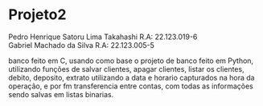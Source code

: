 # Projeto2
Pedro Henrique Satoru Lima Takahashi R.A: 22.123.019-6  
Gabriel Machado da Silva R.A: 22.123.005-5

banco feito em C, usando como base o projeto de banco feito em Python, utilizando funções de salvar clientes, apagar clientes, listar os clientes, debito, deposito, extrato utilizando a data e horario capturados na hora da operação, e por fm transferencia entre contas, com todas as informações sendo salvas em listas binarias.
